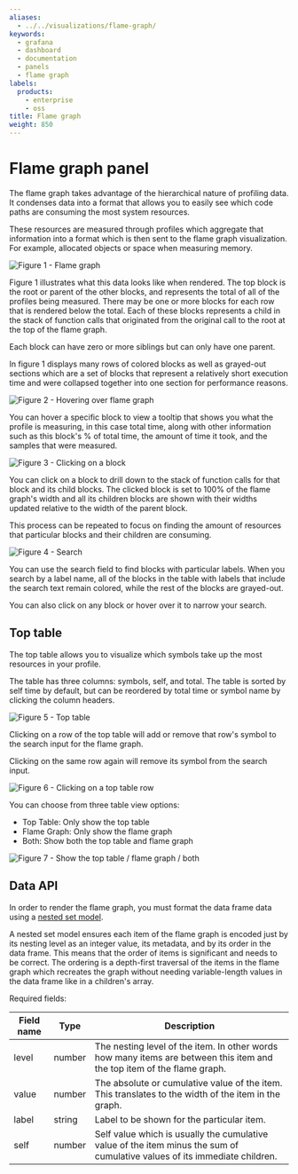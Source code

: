 ```yaml
---
aliases:
  - ../../visualizations/flame-graph/
keywords:
  - grafana
  - dashboard
  - documentation
  - panels
  - flame graph
labels:
  products:
    - enterprise
    - oss
title: Flame graph
weight: 850
---
```


# Flame graph panel

The flame graph takes advantage of the hierarchical nature of profiling data. It condenses data into a format that allows you to easily see which code paths are consuming the most system resources.

These resources are measured through profiles which aggregate that information into a format which is then sent to the flame graph visualization. For example, allocated objects or space when measuring memory.

![Figure 1 - Flame graph](/static/img/docs/flame-graph-panel/flame-graph.png 'Figure 1 - Flame graph')

Figure 1 illustrates what this data looks like when rendered. The top block is the root or parent of the other blocks, and represents the total of all of the profiles being measured. There may be one or more blocks for each row that is rendered below the total. Each of these blocks represents a child in the stack of function calls that originated from the original call to the root at the top of the flame graph.

Each block can have zero or more siblings but can only have one parent.

In figure 1 displays many rows of colored blocks as well as grayed-out sections which are a set of blocks that represent a relatively short execution time and were collapsed together into one section for performance reasons.

![Figure 2 - Hovering over flame graph](/static/img/docs/flame-graph-panel/flame-graph-hovering.png 'Figure 2 - Hovering over flame graph')

You can hover a specific block to view a tooltip that shows you what the profile is measuring, in this case total time, along with other information such as this block's % of total time, the amount of time it took, and the samples that were measured.

![Figure 3 - Clicking on a block](/static/img/docs/flame-graph-panel/flame-graph-clicking.png 'Figure 3 - Clicking on a block')

You can click on a block to drill down to the stack of function calls for that block and its child blocks. The clicked block is set to 100% of the flame graph's width and all its children blocks are shown with their widths updated relative to the width of the parent block.

This process can be repeated to focus on finding the amount of resources that particular blocks and their children are consuming.

![Figure 4 - Search](/static/img/docs/flame-graph-panel/flame-graph-search.png 'Figure 4 - Search')

You can use the search field to find blocks with particular labels. When you search by a label name, all of the blocks in the table with labels that include the search text remain colored, while the rest of the blocks are grayed-out.

You can also click on any block or hover over it to narrow your search.

## Top table

The top table allows you to visualize which symbols take up the most resources in your profile.

The table has three columns: symbols, self, and total. The table is sorted by self time by default, but can be reordered by total time or symbol name by clicking the column headers.

![Figure 5 - Top table](/static/img/docs/flame-graph-panel/top-table.png 'Figure 5 - Top table')

Clicking on a row of the top table will add or remove that row's symbol to the search input for the flame graph.

Clicking on the same row again will remove its symbol from the search input.

![Figure 6 - Clicking on a top table row](/static/img/docs/flame-graph-panel/top-table-clicking.png 'Figure 6 - Clicking on a top table row')

You can choose from three table view options:

- Top Table: Only show the top table
- Flame Graph: Only show the flame graph
- Both: Show both the top table and flame graph

![Figure 7 - Show the top table / flame graph / both](/static/img/docs/flame-graph-panel/selected-view.png 'Figure 7 - Show the top table / flame graph / both')

## Data API

In order to render the flame graph, you must format the data frame data using a [nested set model](https://en.wikipedia.org/wiki/Nested_set_model).

A nested set model ensures each item of the flame graph is encoded just by its nesting level as an integer value, its metadata, and by its order in the data frame. This means that the order of items is significant and needs to be correct. The ordering is a depth-first traversal of the items in the flame graph which recreates the graph without needing variable-length values in the data frame like in a children's array.

Required fields:

| Field name | Type   | Description                                                                                                                |
| ---------- | ------ | -------------------------------------------------------------------------------------------------------------------------- |
| level      | number | The nesting level of the item. In other words how many items are between this item and the top item of the flame graph.    |
| value      | number | The absolute or cumulative value of the item. This translates to the width of the item in the graph.                       |
| label      | string | Label to be shown for the particular item.                                                                                 |
| self       | number | Self value which is usually the cumulative value of the item minus the sum of cumulative values of its immediate children. |
